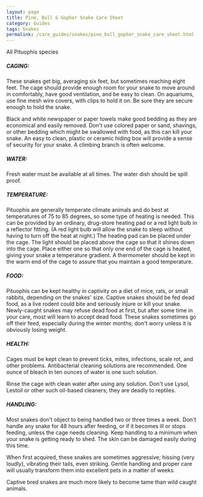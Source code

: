 ```yaml
---
layout: page
title: Pine, Bull & Gopher Snake Care Sheet
category: Guides
tags: Snakes
permalink: /care_guides/snakes/pine_bull_gopher_snake_care_sheet.html
---
```


All Pituophis species

##### CAGING: 

These snakes get big, averaging six feet, but sometimes reaching eight feet. The cage should provide enough room for your snake to move around in comfortably, have good ventilation, and be easy to clean. On aquariums, use fine mesh wire covers, with clips to hold it on. Be sure they are secure enough to hold the snake.

Black and white newspaper or paper towels make good bedding as they are economical and easily removed.  Don't use colored paper or sand, shavings, or other bedding which might be swallowed with food, as this can kill your snake. An easy to clean, plastic or ceramic hiding box will provide a sense of security for your snake. A climbing branch is often welcome.

##### WATER: 

Fresh water must be available at all times. The water dish should be spill proof.

##### TEMPERATURE: 

Pituophis are generally temperate climate animals and do best at temperatures of 75 to 85 degrees, so some type of heating is needed. This can be provided by an ordinary, drug-store heating pad or a red light bulb in a reflector fitting. (A red light bulb will allow the snake to sleep without having to turn off the heat at night.) The heating pad can be placed under the cage. The light should be placed above the cage so that it shines down into the cage. Place either one so that only one end of the cage is heated, giving your snake a temperature gradient. A thermometer should be kept in the warm end of the cage to assure that you maintain a good temperature.

##### FOOD: 

Pituophis can be kept healthy in captivity on a diet of mice, rats, or small rabbits, depending on the snakes' size. Captive snakes should be fed dead food, as a live rodent could bite and seriously injure or kill your snake. Newly-caught snakes may refuse dead food at first, but after some time in your care, most will learn to accept dead food. These snakes sometimes go off their feed, especially during the winter months; don't worry unless it is obviously losing weight.

##### HEALTH: 

Cages must be kept clean to prevent ticks, mites, infections, scale rot, and other problems. Antibacterial cleaning solutions are recommended. One ounce of bleach in ten ounces of water is one such solution.

Rinse the cage with clean water after using any solution. Don't use Lysol, Lestoil or other such oil-based cleaners; they are deadly to reptiles.

##### HANDLING: 

Most snakes don't object to being handled two or three times a week. Don't handle any snake for 48 hours after feeding, or if it becomes ill or stops feeding, unless the cage needs cleaning. Keep handling to a minimum when your snake is getting ready to shed. The skin can be damaged easily during this time.

When first acquired, these snakes are sometimes aggressive; hissing (very loudly), vibrating their tails, even striking. Gentle handling and proper care will usually transform them into excellent pets in a matter of weeks.

Captive bred snakes are much more likely to become tame than wild caught animals.